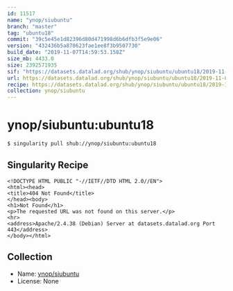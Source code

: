 ```yaml
---
id: 11517
name: "ynop/siubuntu"
branch: "master"
tag: "ubuntu18"
commit: "39c5e45e1d82396d80d471998d6b6dfb3f5e9e06"
version: "432436b5a870623fae1ee8f3b9507730"
build_date: "2019-11-07T14:59:53.158Z"
size_mb: 4433.0
size: 2392571935
sif: "https://datasets.datalad.org/shub/ynop/siubuntu/ubuntu18/2019-11-07-39c5e45e-432436b5/432436b5a870623fae1ee8f3b9507730.sif"
url: https://datasets.datalad.org/shub/ynop/siubuntu/ubuntu18/2019-11-07-39c5e45e-432436b5/
recipe: https://datasets.datalad.org/shub/ynop/siubuntu/ubuntu18/2019-11-07-39c5e45e-432436b5/Singularity
collection: ynop/siubuntu
---
```


# ynop/siubuntu:ubuntu18

```bash
$ singularity pull shub://ynop/siubuntu:ubuntu18
```

## Singularity Recipe

```singularity
<!DOCTYPE HTML PUBLIC "-//IETF//DTD HTML 2.0//EN">
<html><head>
<title>404 Not Found</title>
</head><body>
<h1>Not Found</h1>
<p>The requested URL was not found on this server.</p>
<hr>
<address>Apache/2.4.38 (Debian) Server at datasets.datalad.org Port 443</address>
</body></html>
```

## Collection

 - Name: [ynop/siubuntu](https://github.com/ynop/siubuntu)
 - License: None

